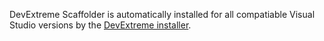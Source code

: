 DevExtreme Scaffolder is automatically installed for all compatiable Visual Studio versions by the [DevExtreme installer](/concepts/35%20ASP.NET%20MVC%20Controls/10%20Prerequisites%20and%20Installation/10%20Download%20and%20Installation.md '/Documentation/Guide/ASP.NET_MVC_Controls/Prerequisites_and_Installation/#Download_and_Installation').